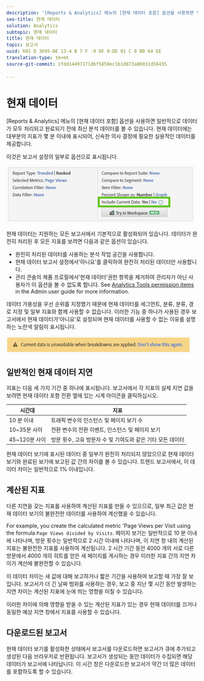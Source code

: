 ```yaml
---
description: '[Reports & Analytics] 메뉴의 [현재 데이터 포함] 옵션을 사용하면 일반적으로 데이터가 모두 처리되고 완료되기 전에 최신 분석 데이터를 볼 수 있습니다. 현재 데이터에는 대부분의 지표가 몇 분 이내에 표시되어, 신속한 의사 결정에 필요한 실용적인 데이터를 제공합니다.'
seo-title: 현재 데이터
solution: Analytics
subtopic: 현재 데이터
title: 현재 데이터
topic: 보고서
uuid: 601 D 3695-BE 13-4 B 7 F -9 DF 0-DE 01 C 8 BD 64 EE
translation-type: tm+mt
source-git-commit: 1fdd14497171dbf5850ec1b1d873a06931d58435

---
```



# 현재 데이터

[Reports &amp; Analytics] 메뉴의 [현재 데이터 포함] 옵션을 사용하면 일반적으로 데이터가 모두 처리되고 완료되기 전에 최신 분석 데이터를 볼 수 있습니다. 현재 데이터에는 대부분의 지표가 몇 분 이내에 표시되어, 신속한 의사 결정에 필요한 실용적인 데이터를 제공합니다.

이것은 보고서 설정의 일부로 옵션으로 표시됩니다.

![현재 데이터 스크린샷](assets/current_data.png)

현재 데이터는 지원하는 모든 보고서에서 기본적으로 활성화되어 있습니다. 데이터가 완전히 처리된 후 모든 지표를 보려면 다음과 같은 옵션이 있습니다.

* 완전히 처리된 데이터를 사용하는 분석 작업 공간을 사용합니다.
* 현재 데이터 보고서 설정에서'아니요'를 클릭하여 완전히 처리된 데이터만 사용합니다.
* 관리 콘솔의 제품 프로필에서'현재 데이터'권한 항목을 제거하여 관리자가 아닌 사용자가 이 옵션을 볼 수 없도록 합니다. See [Analytics Tools permission items](../../admin/admin-console/permissions/analytics-tools.md) in the Admin user guide for more information.

데이터 가용성을 우선 순위를 지정했기 때문에 현재 데이터를 세그먼트, 분류, 분류, 경로 지정 및 일부 지표와 함께 사용할 수 없습니다. 이러한 기능 중 하나가 사용된 경우 보고서에서 현재 데이터가'아니요'로 설정되며 현재 데이터를 사용할 수 없는 이유를 설명하는 노란색 알림이 표시됩니다.

![현재 데이터 알림](assets/current_data_notice.png)

## 일반적인 현재 데이터 지연

지표는 다음 세 가지 기간 중 하나에 표시됩니다. 보고서에서 각 지표의 실제 지연 값을 보려면 현재 데이터 포함 전환 옆에 있는 시계 아이콘을 클릭하십시오.

| 시간대 | 지표 |
| --- | --- |
| 10 분 이내 | 트래픽 변수의 인스턴스 및 페이지 보기 수 |
| 10~35분 사이 | 전환 변수의 전환 이벤트, 인스턴스 및 페이지 보기 |
| 45~120분 사이 | 방문 횟수, 고유 방문자 수 및 기여도와 같은 기타 모든 데이터 |

현재 데이터 보기에 표시된 데이터 중 일부가 완전히 처리되지 않았으므로 현재 데이터 보기와 완료된 보기에 보고된 값 간의 차이를 볼 수 있습니다. 트렌드 보고서에서, 이 데이터 차이는 일반적으로 1% 이내입니다.

## 계산된 지표

다른 지연을 갖는 지표를 사용하여 계산된 지표를 만들 수 있으므로, 일부 최근 값은 현재 데이터 보기의 불완전한 데이터를 사용하여 계산했을 수 있습니다.

For example, you create the calculated metric 'Page Views per Visit using the formula `Page Views divided by Visits`. 페이지 보기는 일반적으로 10 분 이내에 나타나며, 방문 횟수는 일반적으로 2 시간 이내에 나타나며, 이 지연 창 내의 계산된 지표는 불완전한 지표를 사용하여 계산됩니다. 2 시간 기간 동안 4000 개의 서로 다른 방문에서 4000 개의 히트를 얻은 새 페이지를 게시하는 경우 이러한 지표 간의 지연 차이가 계산에 불완전할 수 있습니다.

이 데이터 차이는 새 값에 대해 보고하거나 짧은 기간을 사용하여 보고할 때 가장 잘 보입니다. 보고서가 더 긴 날짜 범위를 사용하는 경우, 보고 중 지난 몇 시간 동안 발생하는 지연 차이는 계산된 지표에 눈에 띄는 영향을 미칠 수 있습니다.

이러한 차이에 의해 영향을 받을 수 있는 계산된 지표가 있는 경우 현재 데이터를 끄거나 동일한 예상 지연 창에서 지표를 사용할 수 있습니다.

## 다운로드된 보고서

현재 데이터 보기를 활성화한 상태에서 보고서를 다운로드하면 보고서가 큐에 추가되고 생성된 다음 브라우저로 반환됩니다. 보고서가 생성되는 동안 데이터가 수집되면 해당 데이터가 보고서에 나타납니다. 이 시간 창은 다운로드한 보고서가 약간 더 많은 데이터를 포함하도록 할 수 있습니다.
